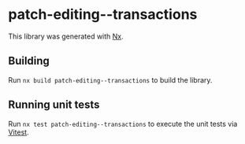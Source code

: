 # patch-editing--transactions

This library was generated with [Nx](https://nx.dev).

## Building

Run `nx build patch-editing--transactions` to build the library.

## Running unit tests

Run `nx test patch-editing--transactions` to execute the unit tests via [Vitest](https://vitest.dev/).
